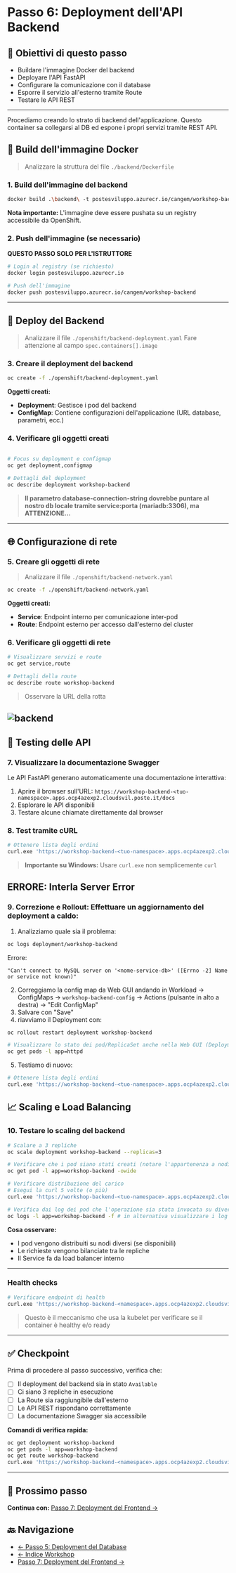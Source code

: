 # Passo 6: Deployment dell'API Backend

## 🎯 Obiettivi di questo passo

- Buildare l'immagine Docker del backend
- Deployare l'API FastAPI
- Configurare la comunicazione con il database
- Esporre il servizio all'esterno tramite Route
- Testare le API REST

---

Procediamo creando lo strato di backend dell'applicazione. Questo container sa collegarsi al DB ed espone i propri servizi tramite REST API.

## 🐳 Build dell'immagine Docker

> Analizzare la struttura del file `./backend/Dockerfile`

### 1. Build dell'immagine del backend

```bash
docker build .\backend\ -t postesviluppo.azurecr.io/cangem/workshop-backend
```

**Nota importante:** L'immagine deve essere pushata su un registry accessibile da OpenShift.

### 2. Push dell'immagine (se necessario)

**QUESTO PASSO SOLO PER L'ISTRUTTORE**

```bash
# Login al registry (se richiesto)
docker login postesviluppo.azurecr.io

# Push dell'immagine
docker push postesviluppo.azurecr.io/cangem/workshop-backend
```

---

## 🚀 Deploy del Backend

> Analizzare il file `./openshift/backend-deployment.yaml`
> Fare attenzione al campo `spec.containers[].image`

### 3. Creare il deployment del backend

```bash
oc create -f ./openshift/backend-deployment.yaml
```

**Oggetti creati:**
- **Deployment**: Gestisce i pod del backend
- **ConfigMap**: Contiene configurazioni dell'applicazione (URL database, parametri, ecc.)

### 4. Verificare gli oggetti creati

```bash

# Focus su deployment e configmap
oc get deployment,configmap

# Dettagli del deployment
oc describe deployment workshop-backend
```

> **Il parametro database-connection-string dovrebbe puntare al nostro db locale tramite service:porta (mariadb:3306), ma ATTENZIONE...**

---

## 🌐 Configurazione di rete

### 5. Creare gli oggetti di rete

> Analizzare il file `./openshift/backend-network.yaml`

```bash
oc create -f ./openshift/backend-network.yaml
```

**Oggetti creati:**
- **Service**: Endpoint interno per comunicazione inter-pod
- **Route**: Endpoint esterno per accesso dall'esterno del cluster

### 6. Verificare gli oggetti di rete

```bash
# Visualizzare servizi e route
oc get service,route

# Dettagli della route
oc describe route workshop-backend
```

> Osservare la URL della rotta

![backend](../imgs/backend.png)
---

## 🧪 Testing delle API

### 7. Visualizzare la documentazione Swagger

Le API FastAPI generano automaticamente una documentazione interattiva:

1. Aprire il browser sull'URL: `https://workshop-backend-<tuo-namespace>.apps.ocp4azexp2.cloudsvil.poste.it/docs`
2. Esplorare le API disponibili
3. Testare alcune chiamate direttamente dal browser

### 8. Test tramite cURL

```bash
# Ottenere lista degli ordini
curl.exe 'https://workshop-backend-<tuo-namespace>.apps.ocp4azexp2.cloudsvil.poste.it/api/v1/orders/'
```

> **Importante su Windows:** Usare `curl.exe` non semplicemente `curl`

**ERRORE: Interla Server Error**
---

### 9. **Correzione e Rollout:** Effettuare un aggiornamento del deployment a caldo:
1. Analizziamo quale sia il problema:
```bash
oc logs deployment/workshop-backend
```

Errore:  
```
"Can't connect to MySQL server on '<nome-service-db>' ([Errno -2] Name or service not known)"
```

2. Correggiamo la config map da Web GUI andando in Workload -> ConfigMaps -> `workshop-backend-config` -> Actions (pulsante in alto a destra) -> "Edit ConfigMap"
3. Salvare con "Save"
4. riavviamo il Deployment con:

```bash
oc rollout restart deployment workshop-backend

# Visualizzare lo stato dei pod/ReplicaSet anche nella Web GUI (Deployment)
oc get pods -l app=httpd
```

5. Testiamo di nuovo:

```bash
# Ottenere lista degli ordini
curl.exe 'https://workshop-backend-<tuo-namespace>.apps.ocp4azexp2.cloudsvil.poste.it/api/v1/orders/'
```

## 📈 Scaling e Load Balancing

### 10. Testare lo scaling del backend

```bash
# Scalare a 3 repliche
oc scale deployment workshop-backend --replicas=3

# Verificare che i pod siano stati creati (notare l'appartenenza a nodi diversi)
oc get pod -l app=workshop-backend -owide

# Verificare distribuzione del carico
# Esegui la curl 5 volte (o più)
curl.exe 'https://workshop-backend-<tuo-namespace>.apps.ocp4azexp2.cloudsvil.poste.it/api/v1/orders/'

# Verifica dai log dei pod che l'operazione sia stata invocata su diversi pod
oc logs -l app=workshop-backend -f # in alternativa visualizzare i log da Web
```

**Cosa osservare:**
- I pod vengono distribuiti su nodi diversi (se disponibili)
- Le richieste vengono bilanciate tra le repliche
- Il Service fa da load balancer interno

---

### Health checks

```bash
# Verificare endpoint di health
curl.exe 'https://workshop-backend-<namespace>.apps.ocp4azexp2.cloudsvil.poste.it/health'

```
> Questo è il meccanismo che usa la kubelet per verificare se il container è healthy e/o ready

---

## ✅ Checkpoint

Prima di procedere al passo successivo, verifica che:

- [ ] Il deployment del backend sia in stato `Available`
- [ ] Ci siano 3 repliche in esecuzione
- [ ] La Route sia raggiungibile dall'esterno
- [ ] Le API REST rispondano correttamente
- [ ] La documentazione Swagger sia accessibile

**Comandi di verifica rapida:**
```bash
oc get deployment workshop-backend
oc get pods -l app=workshop-backend
oc get route workshop-backend
curl.exe 'https://workshop-backend-<namespace>.apps.ocp4azexp2.cloudsvil.poste.it/health'
```

---

## 🚀 Prossimo passo

**Continua con:** [Passo 7: Deployment del Frontend →](./passo-7-frontend.md)

## 🔙 Navigazione

- [← Passo 5: Deployment del Database](./passo-5-database.md)
- [← Indice Workshop](./README.md)
- [Passo 7: Deployment del Frontend →](./passo-7-frontend.md)